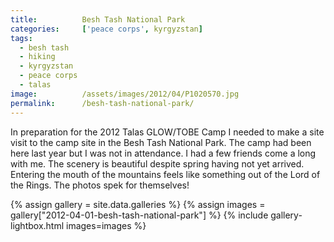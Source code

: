 ```yaml
---
title:			Besh Tash National Park
categories:		['peace corps', kyrgyzstan]
tags:
  - besh tash
  - hiking
  - kyrgyzstan
  - peace corps
  - talas
image:			/assets/images/2012/04/P1020570.jpg
permalink:		/besh-tash-national-park/
---
```


In preparation for the 2012 Talas GLOW/TOBE Camp I needed to make a site visit to the camp site in the Besh Tash National Park. The camp had been here last year but I was not in attendance. I had a few friends come a long with me. The scenery is beautiful despite spring having not yet arrived. Entering the mouth of the mountains feels like something out of the Lord of the Rings. The photos spek for themselves!

{% assign gallery = site.data.galleries %}
{% assign images = gallery["2012-04-01-besh-tash-national-park"] %}
{% include gallery-lightbox.html images=images %} 